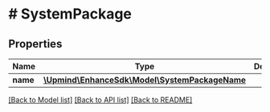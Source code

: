# # SystemPackage

## Properties

Name | Type | Description | Notes
------------ | ------------- | ------------- | -------------
**name** | [**\Upmind\EnhanceSdk\Model\SystemPackageName**](SystemPackageName.md) |  |

[[Back to Model list]](../../README.md#models) [[Back to API list]](../../README.md#endpoints) [[Back to README]](../../README.md)
